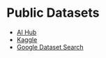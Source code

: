 # Public Datasets
- [AI Hub](https://aihub.or.kr/)
- [Kaggle](https://www.kaggle.com/)
- [Google Dataset Search](https://datasetsearch.research.google.com/)
